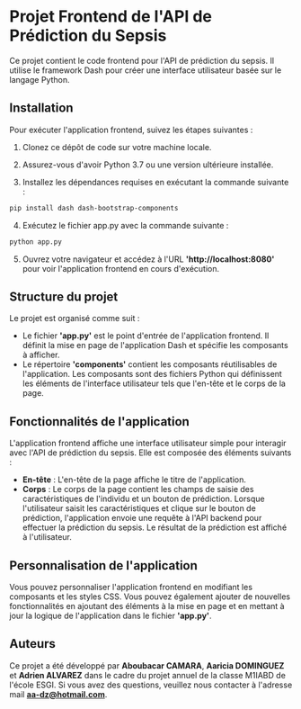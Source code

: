 # Projet Frontend de l'API de Prédiction du Sepsis

Ce projet contient le code frontend pour l'API de prédiction du sepsis. Il utilise le framework Dash pour créer une interface utilisateur basée sur le langage Python.

## Installation

Pour exécuter l'application frontend, suivez les étapes suivantes :

1. Clonez ce dépôt de code sur votre machine locale.

2. Assurez-vous d'avoir Python 3.7 ou une version ultérieure installée.

3. Installez les dépendances requises en exécutant la commande suivante :

```bash
pip install dash dash-bootstrap-components
```

4. Exécutez le fichier app.py avec la commande suivante :

```bash
python app.py
```

5. Ouvrez votre navigateur et accédez à l'URL **'http://localhost:8080'** pour voir l'application frontend en cours d'exécution.

## Structure du projet

Le projet est organisé comme suit :

- Le fichier **'app.py'** est le point d'entrée de l'application frontend. Il définit la mise en page de l'application Dash et spécifie les composants à afficher.
- Le répertoire **'components'** contient les composants réutilisables de l'application. Les composants sont des fichiers Python qui définissent les éléments de l'interface utilisateur tels que l'en-tête et le corps de la page.

## Fonctionnalités de l'application

L'application frontend affiche une interface utilisateur simple pour interagir avec l'API de prédiction du sepsis. Elle est composée des éléments suivants :

- **En-tête** : L'en-tête de la page affiche le titre de l'application.
- **Corps** : Le corps de la page contient les champs de saisie des caractéristiques de l'individu et un bouton de prédiction. Lorsque l'utilisateur saisit les caractéristiques et clique sur le bouton de prédiction, l'application envoie une requête à l'API backend pour effectuer la prédiction du sepsis. Le résultat de la prédiction est affiché à l'utilisateur.

## Personnalisation de l'application

Vous pouvez personnaliser l'application frontend en modifiant les composants et les styles CSS. Vous pouvez également ajouter de nouvelles fonctionnalités en ajoutant des éléments à la mise en page et en mettant à jour la logique de l'application dans le fichier **'app.py'**.

## Auteurs

Ce projet a été développé par **Aboubacar CAMARA**, **Aaricia DOMINGUEZ** et **Adrien ALVAREZ** dans le cadre du projet annuel de la classe M1IABD de l'école ESGI. Si vous avez des questions, veuillez nous contacter à l'adresse mail **aa-dz@hotmail.com**.
